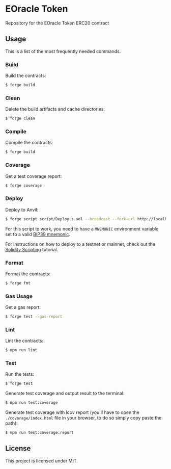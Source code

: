 # EOracle Token

Repository for the EOracle Token ERC20 contract

## Usage

This is a list of the most frequently needed commands.

### Build

Build the contracts:

```sh
$ forge build
```

### Clean

Delete the build artifacts and cache directories:

```sh
$ forge clean
```

### Compile

Compile the contracts:

```sh
$ forge build
```

### Coverage

Get a test coverage report:

```sh
$ forge coverage
```

### Deploy

Deploy to Anvil:

```sh
$ forge script script/Deploy.s.sol --broadcast --fork-url http://localhost:8545
```

For this script to work, you need to have a `MNEMONIC` environment variable set to a valid
[BIP39 mnemonic](https://iancoleman.io/bip39/).

For instructions on how to deploy to a testnet or mainnet, check out the
[Solidity Scripting](https://book.getfoundry.sh/tutorials/solidity-scripting.html) tutorial.

### Format

Format the contracts:

```sh
$ forge fmt
```

### Gas Usage

Get a gas report:

```sh
$ forge test --gas-report
```

### Lint

Lint the contracts:

```sh
$ npm run lint
```

### Test

Run the tests:

```sh
$ forge test
```

Generate test coverage and output result to the terminal:

```sh
$ npm run test:coverage
```

Generate test coverage with lcov report (you'll have to open the `./coverage/index.html` file in your browser, to do so
simply copy paste the path):

```sh
$ npm run test:coverage:report
```

## License

This project is licensed under MIT.

